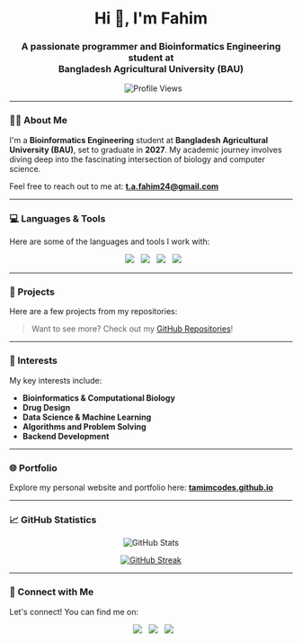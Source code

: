<h1 align="center">Hi 👋, I'm Fahim</h1>
<h3 align="center">A passionate programmer and Bioinformatics Engineering student at <br> Bangladesh Agricultural University (BAU)</h3>

<p align="center">
  <img src="https://komarev.com/ghpvc/?username=tamimcodes&label=Profile%20views&color=0e75b6&style=flat" alt="Profile Views" />
</p>

---

### 👨‍🎓 About Me

I'm a **Bioinformatics Engineering** student at **Bangladesh Agricultural University (BAU)**, set to graduate in **2027**. My academic journey involves diving deep into the fascinating intersection of biology and computer science.
<!----------------------
I'm currently exploring:
* **Bioinformatics**
* **Drug Design**
* **Data Science**
* **Algorithms**
* **Backend Development**
------------------------------>

Feel free to reach out to me at: **t.a.fahim24@gmail.com**

---

### 💻 Languages & Tools

Here are some of the languages and tools I work with:

<p align="center">
  <a href="https://www.python.org/" target="_blank"><img src="https://img.shields.io/badge/Python-3776AB?style=for-the-badge&logo=python&logoColor=white"/></a>
  <a href="https://isocpp.org/" target="_blank"><img src="https://img.shields.io/badge/C++-00599C?style=for-the-badge&logo=c%2B%2B&logoColor=white"/></a>
  <a href="https://www.oracle.com/java/" target="_blank"><img src="https://img.shields.io/badge/Java-007396?style=for-the-badge&logo=java&logoColor=white"/></a>
  <a href="https://www.php.net/" target="_blank"><img src="https://img.shields.io/badge/PHP-777BB4?style=for-the-badge&logo=php&logoColor=white"/></a>
</p>

---

### 📁 Projects

Here are a few projects from my repositories:
<!---------------------------------------
* 🔬 **[GeneSeqAnalyzer](https://github.com/tamimcodes/GeneSeqAnalyzer)**: A tool for analyzing and visualizing genetic sequences.
* 🧪 **[Protein-Structure-Visualizer](https://github.com/tamimcodes/Protein-Structure-Visualizer)**: 3D rendering of protein structures using Python.
* 📊 **[Student-Grade-Manager](https://github.com/tamimcodes/Student-Grade-Manager)**: A Java-based CRUD application for managing student records.
-------------------------------------------->
> Want to see more? Check out my [GitHub Repositories](https://github.com/tamimcodes?tab=repositories)!

---

### 🧠 Interests

My key interests include:

* **Bioinformatics & Computational Biology**
* **Drug Design**
* **Data Science & Machine Learning**
* **Algorithms and Problem Solving**
* **Backend Development**

---

### 🌐 Portfolio

Explore my personal website and portfolio here:
<a href="https://tamimcodes.github.io" target="_blank"><strong>tamimcodes.github.io</strong></a>

---

### 📈 GitHub Statistics

<p align="center">
  <img src="https://github-readme-stats.vercel.app/api?username=tamimcodes&show_icons=true&theme=dark&hide_border=true&bg_color=282c34&title_color=61afef&text_color=abb2bf&icon_color=98c379&ring_color=98c379" alt="GitHub Stats" />
</p>

<p align="center">
  <a href="https://git.io/streak-stats">
    <img src="https://github-readme-streak-stats.herokuapp.com?user=tamimcodes&theme=github-dark&hide_border=true&date_format=M%20j%5B%2C%20Y%5D" alt="GitHub Streak" />
  </a>
</p>

---

### 🤝 Connect with Me

Let's connect! You can find me on:

<p align="center">
  <a href="https://www.linkedin.com/in/md-tamim-ahmed-fahim/" target="_blank"><img src="https://img.shields.io/badge/LinkedIn-blue?style=for-the-badge&logo=linkedin&logoColor=white"/></a>
  <a href="https://x.com/t_amim24" target="_blank"><img src="https://img.shields.io/badge/Twitter-1DA1F2?style=for-the-badge&logo=twitter&logoColor=white"/></a>
  <a href="mailto:t.a.fahim24@gmail.com" target="_blank"><img src="https://img.shields.io/badge/Gmail-D14836?style=for-the-badge&logo=gmail&logoColor=white"/></a>
</p>
